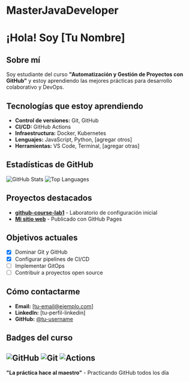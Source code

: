 # MasterJavaDeveloper
# ¡Hola! Soy [Tu Nombre]
## Sobre mí
Soy estudiante del curso **"Automatización y Gestión de Proyectos con 
GitHub"** y estoy aprendiendo las mejores prácticas para desarrollo 
colaborativo y DevOps.
## Tecnologías que estoy aprendiendo
- **Control de versiones:** Git, GitHub
- **CI/CD:** GitHub Actions
- **Infraestructura:** Docker, Kubernetes
- **Lenguajes:** JavaScript, Python, [agregar otros]
- **Herramientas:** VS Code, Terminal, [agregar otras]
## Estadísticas de GitHub
![GitHub Stats](https://github-readme-stats.vercel.app/api?username=[tuusername]&show_icons=true&theme=radical)
![Top Languages](https://github-readme-stats.vercel.app/api/toplangs/?username=[tu-username]&layout=compact&theme=radical)
## Proyectos destacados
- **[github-course-lab1](https://github.com/[tu-org]/github-course-lab1)** -
Laboratorio de configuración inicial
- **[Mi sitio web](https://[tu-org].github.io/github-course-lab1)** -
Publicado con GitHub Pages
## Objetivos actuales
- [x] Dominar Git y GitHub
- [x] Configurar pipelines de CI/CD
- [ ] Implementar GitOps
- [ ] Contribuir a proyectos open source
## Cómo contactarme
- **Email:** [tu-email@ejemplo.com]
- **LinkedIn:** [tu-perfil-linkedin]
- **GitHub:** [@tu-username](https://github.com/tu-username)
## Badges del curso
![GitHub](https://img.shields.io/badge/GitHub-100000?style=for-thebadge&logo=github&logoColor=white)
![Git](https://img.shields.io/badge/Git-F05032?style=for-thebadge&logo=git&logoColor=white)
![Actions](https://img.shields.io/badge/GitHub_Actions-2088FF?style=for-thebadge&logo=github-actions&logoColor=white)
---
**"La práctica hace al maestro"** - Practicando GitHub todos los día
